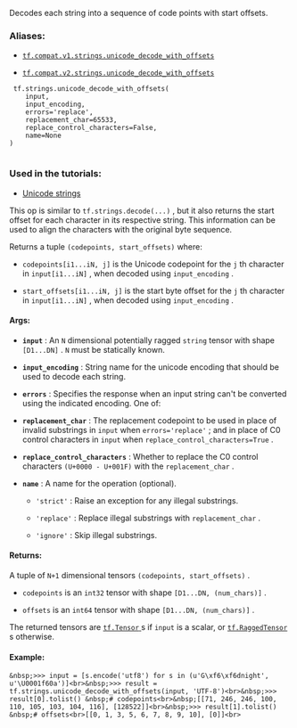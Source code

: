 Decodes each string into a sequence of code points with start offsets.



### Aliases:

- [ `tf.compat.v1.strings.unicode_decode_with_offsets` ](/api_docs/python/tf/strings/unicode_decode_with_offsets)

- [ `tf.compat.v2.strings.unicode_decode_with_offsets` ](/api_docs/python/tf/strings/unicode_decode_with_offsets)



```
 tf.strings.unicode_decode_with_offsets(
    input,
    input_encoding,
    errors='replace',
    replacement_char=65533,
    replace_control_characters=False,
    name=None
)
 
```



### Used in the tutorials:

- [Unicode strings](https://tensorflow.google.cn/tutorials/load_data/unicode)

This op is similar to  `tf.strings.decode(...)` , but it also returns the
start offset for each character in its respective string.  This information
can be used to align the characters with the original byte sequence.

Returns a tuple  `(codepoints, start_offsets)`  where:


-  `codepoints[i1...iN, j]`  is the Unicode codepoint for the  `j` th character
in  `input[i1...iN]` , when decoded using  `input_encoding` .

-  `start_offsets[i1...iN, j]`  is the start byte offset for the  `j` th
character in  `input[i1...iN]` , when decoded using  `input_encoding` .



#### Args:

- **`input`** : An  `N`  dimensional potentially ragged  `string`  tensor with shape
 `[D1...DN]` .   `N`  must be statically known.

- **`input_encoding`** : String name for the unicode encoding that should be used to
decode each string.

- **`errors`** : Specifies the response when an input string can't be converted
using the indicated encoding. One of:


- **`replacement_char`** : The replacement codepoint to be used in place of invalid
substrings in  `input`  when  `errors='replace'` ; and in place of C0 control
characters in  `input`  when  `replace_control_characters=True` .

- **`replace_control_characters`** : Whether to replace the C0 control characters
 `(U+0000 - U+001F)`  with the  `replacement_char` .

- **`name`** : A name for the operation (optional).


    -  `'strict'` : Raise an exception for any illegal substrings.

    -  `'replace'` : Replace illegal substrings with  `replacement_char` .

    -  `'ignore'` : Skip illegal substrings.



#### Returns:
A tuple of  `N+1`  dimensional tensors  `(codepoints, start_offsets)` .


-  `codepoints`  is an  `int32`  tensor with shape  `[D1...DN, (num_chars)]` .

-  `offsets`  is an  `int64`  tensor with shape  `[D1...DN, (num_chars)]` .

The returned tensors are [ `tf.Tensor` ](https://tensorflow.google.cn/api_docs/python/tf/Tensor)s if  `input`  is a scalar, or
[ `tf.RaggedTensor` ](https://tensorflow.google.cn/api_docs/python/tf/RaggedTensor)s otherwise.



#### Example:

>
<devsite-code><pre class="" translate="no" dir="ltr" is-upgraded=""> `&nbsp;>>> input = [s.encode('utf8') for s in (u'G\xf6\xf6dnight', u'\U0001f60a')]<br>&nbsp;>>> result = tf.strings.unicode_decode_with_offsets(input, 'UTF-8')<br>&nbsp;>>> result[0].tolist() &nbsp;# codepoints<br>&nbsp;[[71, 246, 246, 100, 110, 105, 103, 104, 116], [128522]]<br>&nbsp;>>> result[1].tolist() &nbsp;# offsets<br>[[0, 1, 3, 5, 6, 7, 8, 9, 10], [0]]<br>` </pre></devsite-code>

